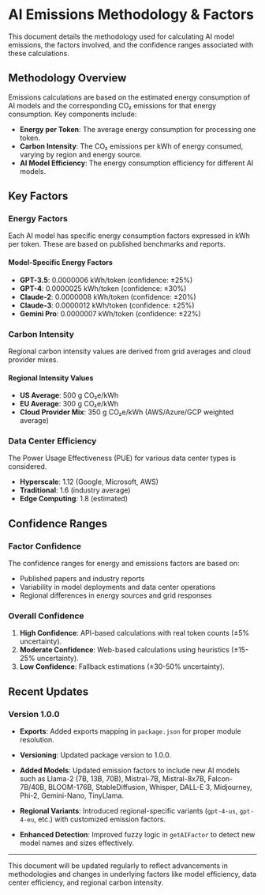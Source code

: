 # AI Emissions Methodology & Factors

This document details the methodology used for calculating AI model emissions, the factors involved,
and the confidence ranges associated with these calculations.

## Methodology Overview

Emissions calculations are based on the estimated energy consumption of AI models and the
corresponding CO₂ emissions for that energy consumption. Key components include:

- **Energy per Token**: The average energy consumption for processing one token.
- **Carbon Intensity**: The CO₂ emissions per kWh of energy consumed, varying by region and energy
  source.
- **AI Model Efficiency**: The energy consumption efficiency for different AI models.

## Key Factors

### Energy Factors

Each AI model has specific energy consumption factors expressed in kWh per token. These are based on
published benchmarks and reports.

#### Model-Specific Energy Factors

- **GPT-3.5**: 0.0000006 kWh/token (confidence: ±25%)
- **GPT-4**: 0.0000025 kWh/token (confidence: ±30%)
- **Claude-2**: 0.0000008 kWh/token (confidence: ±20%)
- **Claude-3**: 0.0000012 kWh/token (confidence: ±25%)
- **Gemini Pro**: 0.0000007 kWh/token (confidence: ±22%)

### Carbon Intensity

Regional carbon intensity values are derived from grid averages and cloud provider mixes.

#### Regional Intensity Values

- **US Average**: 500 g CO₂e/kWh
- **EU Average**: 300 g CO₂e/kWh
- **Cloud Provider Mix**: 350 g CO₂e/kWh (AWS/Azure/GCP weighted average)

### Data Center Efficiency

The Power Usage Effectiveness (PUE) for various data center types is considered.

- **Hyperscale**: 1.12 (Google, Microsoft, AWS)
- **Traditional**: 1.6 (industry average)
- **Edge Computing**: 1.8 (estimated)

## Confidence Ranges

### Factor Confidence

The confidence ranges for energy and emissions factors are based on:

- Published papers and industry reports
- Variability in model deployments and data center operations
- Regional differences in energy sources and grid responses

### Overall Confidence

1. **High Confidence**: API-based calculations with real token counts (±5% uncertainty).
2. **Moderate Confidence**: Web-based calculations using heuristics (±15-25% uncertainty).
3. **Low Confidence**: Fallback estimations (±30-50% uncertainty).

## Recent Updates

### Version 1.0.0

- **Exports**: Added exports mapping in `package.json` for proper module resolution.
- **Versioning**: Updated package version to 1.0.0.

- **Added Models**: Updated emission factors to include new AI models such as Llama-2 (7B, 13B,
  70B), Mistral-7B, Mistral-8x7B, Falcon-7B/40B, BLOOM-176B, StableDiffusion, Whisper, DALL-E 3,
  Midjourney, Phi-2, Gemini-Nano, TinyLlama.
- **Regional Variants**: Introduced regional-specific variants (`gpt-4-us`, `gpt-4-eu`, etc.) with
  customized emission factors.
- **Enhanced Detection**: Improved fuzzy logic in `getAIFactor` to detect new model names and sizes
  effectively.

---

This document will be updated regularly to reflect advancements in methodologies and changes in
underlying factors like model efficiency, data center efficiency, and regional carbon intensity.
